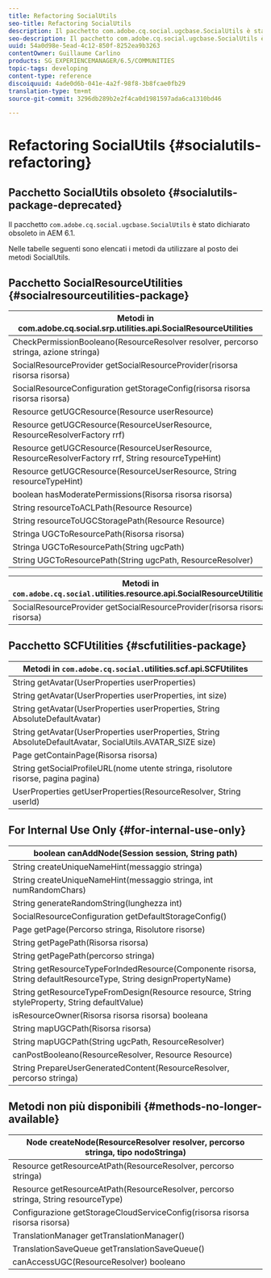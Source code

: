 ```yaml
---
title: Refactoring SocialUtils
seo-title: Refactoring SocialUtils
description: Il pacchetto com.adobe.cq.social.ugcbase.SocialUtils è stato dichiarato obsoleto in AEM 6.1
seo-description: Il pacchetto com.adobe.cq.social.ugcbase.SocialUtils è stato dichiarato obsoleto in AEM 6.1
uuid: 54a0d98e-5ead-4c12-850f-8252ea9b3263
contentOwner: Guillaume Carlino
products: SG_EXPERIENCEMANAGER/6.5/COMMUNITIES
topic-tags: developing
content-type: reference
discoiquuid: 4ade0d6b-041e-4a2f-98f8-3b8fcae0fb29
translation-type: tm+mt
source-git-commit: 3296db289b2e2f4ca0d1981597ada6ca1310bd46

---
```



# Refactoring SocialUtils {#socialutils-refactoring}

## Pacchetto SocialUtils obsoleto {#socialutils-package-deprecated}

Il pacchetto `com.adobe.cq.social.ugcbase.SocialUtils` è stato dichiarato obsoleto in AEM 6.1.

Nelle tabelle seguenti sono elencati i metodi da utilizzare al posto dei metodi SocialUtils.

## Pacchetto SocialResourceUtilities {#socialresourceutilities-package}

| Metodi in com.adobe.cq.social.srp.utilities.api.SocialResourceUtilities |
|---|
| CheckPermissionBooleano(ResourceResolver resolver, percorso stringa, azione stringa) |  |
| SocialResourceProvider getSocialResourceProvider(risorsa risorsa risorsa) |  |
| SocialResourceConfiguration getStorageConfig(risorsa risorsa risorsa risorsa) |  |
| Resource getUGCResource(Resource userResource) |  |
| Resource getUGCResource(ResourceUserResource, ResourceResolverFactory rrf) | nuovo |
| Resource getUGCResource(ResourceUserResource, ResourceResolverFactory rrf, String resourceTypeHint) | nuovo |
| Resource getUGCResource(ResourceUserResource, String resourceTypeHint) |  |
| boolean hasModeratePermissions(Risorsa risorsa risorsa) |  |
| String resourceToACLPath(Resource Resource) |  |
| String resourceToUGCStoragePath(Resource Resource) | sostituisce String resourceToUGCPath(Resource Resource) |
| Stringa UGCToResourcePath(Risorsa risorsa) |  |
| Stringa UGCToResourcePath(String ugcPath) | firma del metodo modificata |
| String UGCToResourcePath(String ugcPath, ResourceResolver) | nuovo |

| Metodi in `com.adobe.cq.social.`utilities.resource.api.SocialResourceUtilities |
|---|
| SocialResourceProvider getSocialResourceProvider(risorsa risorsa risorsa) | sostituisce SocialResourceProvider getConfiguratedProvider(risorsa risorsa risorsa) |

## Pacchetto SCFUtilities {#scfutilities-package}

| Metodi in `com.adobe.cq.social.`utilities.scf.api.SCFUtilites |
|---|
| String getAvatar(UserProperties userProperties) |
| String getAvatar(UserProperties userProperties, int size) |
| String getAvatar(UserProperties userProperties, String AbsoluteDefaultAvatar) |
| String getAvatar(UserProperties userProperties, String AbsoluteDefaultAvatar, SocialUtils.AVATAR_SIZE size) |
| Page getContainPage(Risorsa risorsa) |
| String getSocialProfileURL(nome utente stringa, risolutore risorse, pagina pagina) |
| UserProperties getUserProperties(ResourceResolver, String userId) |

## For Internal Use Only {#for-internal-use-only}

| boolean canAddNode(Session session, String path) |
|---|
| String createUniqueNameHint(messaggio stringa) |
| String createUniqueNameHint(messaggio stringa, int numRandomChars) |
| String generateRandomString(lunghezza int) |
| SocialResourceConfiguration getDefaultStorageConfig() |
| Page getPage(Percorso stringa, Risolutore risorse) |
| String getPagePath(Risorsa risorsa) |
| String getPagePath(percorso stringa) |
| String getResourceTypeForIndedResource(Componente risorsa, String defaultResourceType, String designPropertyName) |
| String getResourceTypeFromDesign(Resource resource, String styleProperty, String defaultValue) |
| isResourceOwner(Risorsa risorsa risorsa) booleana |
| String mapUGCPath(Risorsa risorsa) |
| String mapUGCPath(String ugcPath, ResourceResolver) |
| canPostBooleano(ResourceResolver, Resource Resource) |
| String PrepareUserGeneratedContent(ResourceResolver, percorso stringa) |

## Metodi non più disponibili {#methods-no-longer-available}

| Node createNode(ResourceResolver resolver, percorso stringa, tipo nodoStringa) |
|---|
| Resource getResourceAtPath(ResourceResolver, percorso stringa) |
| Resource getResourceAtPath(ResourceResolver, percorso stringa, String resourceType) |
| Configurazione getStorageCloudServiceConfig(risorsa risorsa risorsa risorsa) |
| TranslationManager getTranslationManager() |
| TranslationSaveQueue getTranslationSaveQueue() |
| canAccessUGC(ResourceResolver) booleano |

